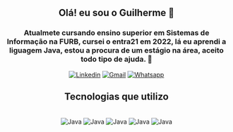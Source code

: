 ##  <center>Olá! eu sou o Guilherme 👋
<center>

### Atualmete cursando ensino superior em Sistemas de Informação na FURB, cursei o entra21 em 2022, lá eu aprendi a liguagem Java, estou a procura de um estágio na área, aceito todo tipo de ajuda. 🤝

<center>

[![Linkedin](https://img.shields.io/badge/LinkedIn-0077B5?style=for-the-badge&logo=linkedin&logoColor=white)](https://www.linkedin.com/in/guilherme-goedert-hoegen-7821a7245/)
[![Gmail](https://img.shields.io/badge/Gmail-D14836?style=for-the-badge&logo=gmail&logoColor=white)](https://mail.google.com/mail/u/0/?pli=1#inbox?compose=CllgCJqWgZwzTMQKXnphkCjszvcTBWnbJwZBbsFZkQzHbVxPGnRWlVCmtBkhQkpCSWRDmCpjNGq)
[![Whatsapp](https://img.shields.io/badge/WhatsApp-25D366?style=for-the-badge&logo=whatsapp&logoColor=white)](https://wa.me/5547997138635)


## <center>Tecnologias que utilizo
<center>
<div style="display: inline_block"><br/>
    <img align ="center" alt="Java" src="https://img.shields.io/badge/Java-ED8B00?style=for-the-badge&logo=openjdk&logoColor=white" />
    <img align ="center" alt="Java" src="https://img.shields.io/badge/HTML5-E34F26?style=for-the-badge&logo=html5&logoColor=white" />
    <img align ="center" alt="Java" src="https://img.shields.io/badge/CSS3-1572B6?style=for-the-badge&logo=css3&logoColor=white" />
    <img align ="center" alt="Java" src="https://img.shields.io/badge/JavaScript-323330?style=for-the-badge&logo=javascript&logoColor=F7DF1E" />
    <img align ="center" alt="Java" src="https://img.shields.io/badge/MySQL-00000F?style=for-the-badge&logo=mysql&logoColor=white" />
</div>


